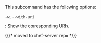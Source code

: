 This subcommand has the following options:

`-w`, `--with-uri`

:   Show the corresponding URIs.

{{/* moved to chef-server repo */}}
